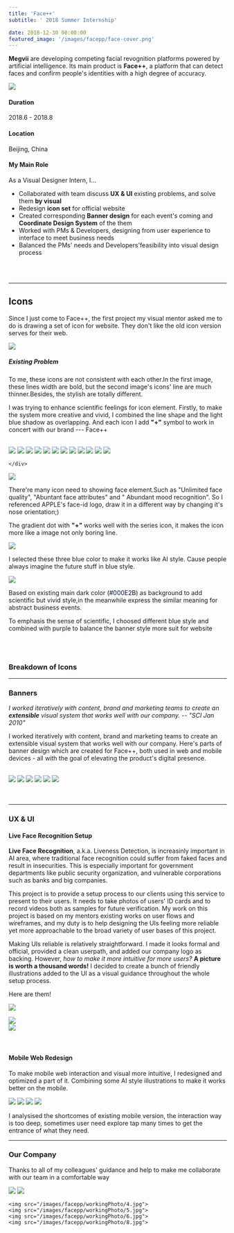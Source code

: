 ```yaml
---
title: 'Face++'
subtitle: ' 2018 Summer Internship'

date: 2018-12-30 00:00:00
featured_image: '/images/facepp/face-cover.png'
---
```


<p class="intro-text"> 

<b>Megvii</b> are developing competing facial revognition platforms powered by artificial intelligence. Its main product is <b>Face++</b>, a platform that can detect faces and confirm people's identities with a high degree of accuracy. </p>

![](/images/facepp/facecover.png)

####  Duration
2018.6 - 2018.8

####  Location
Beijing, China

####  My Main Role

As a Visual Designer Intern, I...

- Collaborated with team discuss **UX & UI** existing problems, and solve them **by visual**
- Redesign **icon set** for official website
- Created corresponding **Banner design** for each event's coming and **Coordinate Design System** of the them
- Worked with PMs & Developers, designing from user experience to interface to meet business needs
- Balanced the PMs' needs and Developers'feasibility into visual design process 


<br>
<br>

---

## Icons 

Since I just come to Face++, the first project my visual mentor asked me to do is drawing a set of icon for website. They don't like the old icon version serves for their web.

![](/images/facepp/problem.png)

##### Existing Problem

To me, these icons are not consistent with each other.In the first image, these lines width are bold, but the second image's icons' line are much thinner.Besides, the stylish are totally different.

I was trying to enhance scientific feelings for icon element.
Firstly, to make the system more creative and vivid, I combined the line shape and the light blue shadow as overlapping. And each icon I add **"+"** symbol to work in concert with our brand --- Face++

<br>
<div class="gallery" data-columns="3">
	<img src="/images/facepp/icon/icon1.png">
   <img src="/images/facepp/icon/icon2.png">
   	<img src="/images/facepp/icon/icon3.png">
   	<img src="/images/facepp/icon/icon4.png">
   	<img src="/images/facepp/icon/icon5.png">
   	<img src="/images/facepp/icon/icon6.png">
   	<img src="/images/facepp/icon/icon7.png">
   	<img src="/images/facepp/icon/icon8.png">
   	<img src="/images/facepp/icon/icon9.png">
   	<img src="/images/facepp/icon/icon10.png"> 	<img src="/images/facepp/icon/icon11.png">
   	<img src="/images/facepp/icon/icon12.png">
   			
	</div>

![](/images/facepp/face-id-logo.png)

There're many icon need to showing face element.Such as "Unlimited face quality", "Abuntant face attributes" and " Abundant mood recognition". So I referenced APPLE's face-id logo, draw it in a different way by changing it's nose orientation;)

The gradient dot with **"+"** works well with the series icon, it makes the icon more like a image not only boring line.

![](/images/facepp/face-color.png)

I selected these three blue color to make it works like AI style. Cause people always imagine the future stuff in blue style.

![](/images/facepp/face-gesture.png)




Based on existing main dark color <span style="color:#000E2B">(#000E2B)</span> as background to add scientific but vivid style,in the meanwhile express the similar meaning for abstract business events.

To emphasis the sense of scientific, I choosed different blue style and combined with purple to balance the banner style more suit for website


<br>
<br>

### Breakdown of Icons



---

### Banners 


*I worked iteratively with content, brand and marketing teams to create an **extensible** visual system that works well with our company.* *-- "SCI Jan 2010"*



I worked iteratively with content, brand and marketing teams to create an extensible visual system that works well with our company.
Here's parts of banner design which are created for Face++, both used in web and mobile devices - all with the goal of elevating the product's digital presence.

<br>
<div class="gallery" data-columns="3">
	<img src="/images/facepp/1quick-guide.png">
	<img src="/images/facepp/2face-detection.png">
	<img src="/images/facepp/3face-merging.png">
	<img src="/images/facepp/4face-searching.png">
	<img src="/images/facepp/5face-merging-API.png">
	<img src="/images/facepp/6faceID.png">
</div>



<br>
<br>

---

### UX & UI

#### Live Face Recognition Setup

**Live Face Recognition**, a.k.a. Liveness Detection, is increasinly important in AI area, where traditional face recognition could suffer from faked faces and result in insecurities. This is especially important for government departments like public security organization, and vulnerable corporations such as banks and big companies.


This project is to provide a setup process to our clients using this service to present to their users. It needs to take photos of users' ID cards and to record videos both as samples for future verification. My work on this project is based on my mentors existing works on user flows and wireframes, and my duty is to help designing the UIs feeling more reliable yet more approachable to the broad variety of user bases of this project.

Making UIs reliable is relatively straightforward. I made it looks formal and official, provided a clean userpath, and added our company logo as backing. However, _how to make it more intuitive for more users?_ **A picture is worth a thousand words!** I decided to create a bunch of friendly illustrations added to the UI as a visual guidance throughout the whole setup process. 

Here are them!


![](/images/facepp/ui/faceID.png)


<div class="row fit">
  <div class="col-xs-2"> </div>
  <div class="col-xs-3">
    <img style="box-shadow: 0px 6px 7px 0px #cccccc3d" src="/images/facepp/gif/1.gif">
  </div>
  <div class="col-xs-2"> </div>
  <div class="col-xs-3">
    <img style="box-shadow: 0px 6px 7px 0px #cccccc3d" src="/images/facepp/gif/2.gif">
  </div>
  <div class="col-xs-2"> </div>
</div>

<br>
<br>

#### Mobile Web Redesign 

To make mobile web interaction and visual more intuitive, I redesigned and optimized a part of it. Combining some AI style illustrations to make it works better on the mobile.

<div class="gallery" data-columns="2">
	<img src="/images/facepp/ui/ui3.jpg">
	<img src="/images/facepp/ui/ui1.jpg">
	<img src="/images/facepp/ui/ui4.jpg">
	<img src="/images/facepp/ui/ui5.jpg">
</div>

I analysised the shortcomes of existing mobile version, the interaction way is too deep, sometimes user need explore tap many times to get the entrance of what they need.

---

### Our Company 

Thanks to all of my colleagues' guidance and help to make me collaborate with our team in a comfortable way

<div class="gallery" data-columns="3">
<img src="/images/facepp/workingPhoto/2.jpg">
	<img src="/images/facepp/workingPhoto/1.jpg">
	
	
	<img src="/images/facepp/workingPhoto/4.jpg">
	<img src="/images/facepp/workingPhoto/5.jpg">
	<img src="/images/facepp/workingPhoto/6.jpg">
	<img src="/images/facepp/workingPhoto/8.jpg">
</div>





